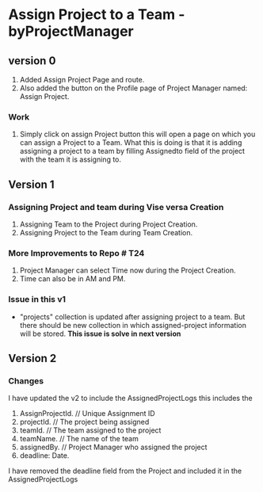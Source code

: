 # Assign Project to a Team - byProjectManager

## version 0

1. Added Assign Project Page and route.
2. Also added the button on the Profile page of Project Manager named: Assign Project.

### Work

1.  Simply click on assign Project button this will open a page on which you can assign a Project to a Team.
    What this is doing is that it is adding assigning a project to a team by filling Assignedto field of the project with the team it is assigning to.

## Version 1

### Assigning Project and team during Vise versa Creation

1. Assigning Team to the Project during Project Creation.
2. Assigning Project to the Team during Team Creation.

### More Improvements to Repo # T24

1. Project Manager can select Time now during the Project Creation.
2. Time can also be in AM and PM.

### Issue in this v1

- "projects" collection is updated after assigning project to a team. But there should be new collection in which assigned-project information will be stored. **This issue is solve in next version**
## Version 2

### Changes

I have updated the v2 to include the AssignedProjectLogs
this includes the

1.  AssignProjectId. // Unique Assignment ID
2.  projectId. // The project being assigned
3.  teamId. // The team assigned to the project
4.  teamName. // The name of the team
5.  assignedBy. // Project Manager who assigned the project
6.  deadline: Date.

I have removed the deadline field from the Project and included it in the AssignedProjectLogs
